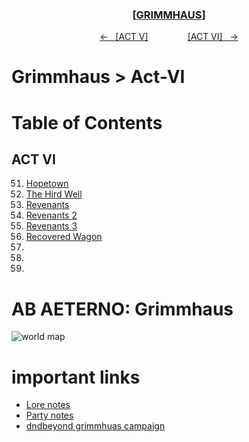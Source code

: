 <div align="center">
  <h3 align="center"><a href="https://github.com/h-griffin/dnd-notes/blob/main/grimmhaus/" >[GRIMMHAUS]</a></h3>
  <p align="center">
    <a href="https://github.com/h-griffin/dnd-notes/blob/main/grimmhaus/act-V" >&larr; &nbsp; [ACT V]</a>
    &nbsp;&nbsp;&nbsp;&nbsp;&nbsp;&nbsp;&nbsp;&nbsp;&nbsp;&nbsp;&nbsp;&nbsp;&nbsp;&nbsp;
    <a href="https://github.com/h-griffin/dnd-notes/blob/main/grimmhaus/act-VI" >[ACT VI] &nbsp; &rarr;</a>
  </p>
</div>

# Grimmhaus > Act-VI

# Table of Contents
## ACT VI
51. [Hopetown](./24-06-19.md)
52. [The Hird Well](./24-06-26.md)
53. [Revenants](./24-07-03.md)
54. [Revenants 2](./24-07-10.md)
55. [Revenants 3](./24-07-17.md)
56. [Recovered Wagon](./24-07-24.md)
57. [ ](./24-07-31.md)
58. [ ](./24-08-07.md)
59. [ ](./24-08-14.md)

# AB AETERNO: Grimmhaus
![world map](../../assets/Ab_Aeterno_World_Map.png)

# important links
- [Lore notes](./lore.md)
- [Party notes](./party.md)
- [dndbeyond grimmhuas campaign](https://www.dndbeyond.com/campaigns/4131697)
